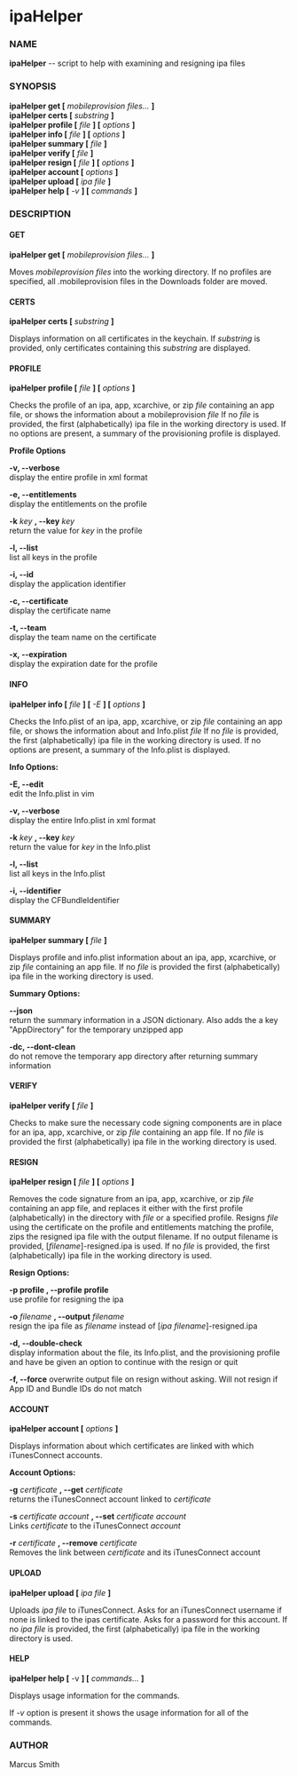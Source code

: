 ipaHelper
==========

### NAME ###

**ipaHelper** -- script to help with examining and resigning ipa files

### SYNOPSIS ###

**ipaHelper get \[** *mobileprovision files...*  **\]**  
**ipaHelper certs \[** *substring* **\]**  
**ipaHelper profile \[** *file* **\] \[** *options* **\]**  
**ipaHelper info \[** *file* **\] \[** *options* **\]**  
**ipaHelper summary \[** *file* **\]**  
**ipaHelper verify \[** *file* **\]**  
**ipaHelper resign \[** *file* **\] \[** *options* **\]**  
**ipaHelper account \[** *options* **\]**  
**ipaHelper upload \[** *ipa file* **\]**  
**ipaHelper help \[** *-v* **\] \[** *commands* **\]**

### DESCRIPTION ###
       
#### GET ####

**ipaHelper get \[** *mobileprovision files...*  **\]**

Moves *mobileprovision files* into the working directory.
If no profiles are specified, all .mobileprovision files in the Downloads folder are moved.

#### CERTS ####

**ipaHelper certs \[** *substring* **\]**

Displays information on all certificates in the keychain.
If *substring* is provided, only certificates containing this *substring* are displayed.

#### PROFILE ####

**ipaHelper profile \[** *file* **\] \[** *options* **\]**

Checks the profile of an ipa, app, xcarchive, or zip *file* containing an app file, or shows the information about a mobileprovision *file*
If no *file* is provided, the first (alphabetically) ipa file in the working directory is used. If no options are present, a summary of the provisioning profile is displayed.

**Profile Options**

**-v, --verbose**  
display the entire profile in xml format

**-e, --entitlements**  
display the entitlements on the profile

**-k** *key* **, --key** *key*  
return the value for *key* in the profile

**-l, --list**  
list all keys in the profile

**-i, --id**  
display the application identifier

**-c, --certificate**  
display the certificate name

**-t, --team**  
display the team name on the certificate

**-x, --expiration**  
display the expiration date for the profile

#### INFO ####

**ipaHelper info \[** *file* **\] \[** *-E* **\] \[** *options* **\]**

Checks the Info.plist of an ipa, app, xcarchive, or zip *file* containing an app file, or shows the information about and Info.plist *file*
If no *file* is provided, the first (alphabetically) ipa file in the working directory is used.
If no options are present, a summary of the Info.plist is displayed.

**Info Options:**

**-E, --edit**  
edit the Info.plist in vim

**-v, --verbose**  
display the entire Info.plist in xml format

**-k** *key* **, --key** *key*  
return the value for *key* in the Info.plist

**-l, --list**  
list all keys in the Info.plist

**-i, --identifier**  
display the CFBundleIdentifier

#### SUMMARY ####

**ipaHelper summary \[** *file* **\]**

Displays profile and info.plist information about an ipa, app, xcarchive, or zip *file* containing an app file.
If no *file* is provided the first (alphabetically) ipa file in the working directory is used.

**Summary Options:**

**--json**  
return the summary information in a JSON dictionary.  Also adds the a key "AppDirectory" for the temporary unzipped app
        
**-dc, --dont-clean**  
do not remove the temporary app directory after returning summary information

#### VERIFY ####

**ipaHelper verify \[** *file* **\]**

Checks to make sure the necessary code signing components are in place for an ipa, app, xcarchive, or zip *file* containing an app file.
If no *file* is provided the first (alphabetically) ipa file in the working directory is used.

#### RESIGN ####

**ipaHelper resign \[** *file* **\] \[** *options* **\]**

Removes  the  code  signature from an ipa, app, xcarchive, or zip *file* containing an app file, and replaces it either with the first profile (alphabetically) in the directory with *file* or a specified profile.
Resigns *file* using the certificate on the profile and entitlements matching the profile, zips the resigned ipa file with the output filename.  If no output filename is provided, \[*filename*\]-resigned.ipa is used.
If no *file* is provided, the first (alphabetically) ipa file in the working directory is used.

**Resign Options:**

**-p profile , --profile profile**  
use profile for resigning the ipa

**-o** *filename* **, --output** *filename*  
resign the ipa file as *filename* instead of \[*ipa filename*\]-resigned.ipa

**-d, --double-check**  
display information about the file, its Info.plist, and the provisioning profile and have be given an option to continue with the resign or quit

**-f, --force**
overwrite output file on resign without asking.  Will not resign if App ID and Bundle IDs do not match

#### ACCOUNT ####

**ipaHelper account \[** *options* **\]**

Displays information about which certificates are linked with which iTunesConnect accounts.

**Account Options:**

**-g** *certificate* **, --get** *certificate*  
returns the iTunesConnect account linked to *certificate*

**-s** *certificate account* **, --set** *certificate account*  
Links *certificate* to the iTunesConnect *account*

**-r** *certificate* **, --remove** *certificate*  
Removes the link between *certificate* and its iTunesConnect account

#### UPLOAD ####

**ipaHelper upload \[** *ipa file* **\]**

Uploads *ipa file* to iTunesConnect.  Asks for an iTunesConnect username if none is linked to the ipas certificate. Asks for a password for this account.  If no *ipa file* is provided, the first (alphabetically) ipa file in the working directory is used.

#### HELP ####

**ipaHelper help \[** -v **\] \[** *commands...*  **\]**

Displays usage information for the commands.

If *-v* option is present it shows the usage information for all of the commands.

### AUTHOR ###

Marcus Smith

